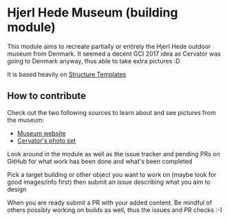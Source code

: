#  Hjerl Hede Museum (building module)

This module aims to recreate partially or entirely the Hjerl Hede outdoor museum from Denmark. It seemed a decent GCI 2017 idea as Cervator was going to Denmark anyway, thus able to take extra pictures :D

It is based heavily on [Structure Templates](https://github.com/Terasology/StructureTemplates)

## How to contribute

Check out the two following sources to learn about and see pictures from the museum:

* [Museum website](http://hjerlhede.dk)
* [Cervator's photo set](https://photos.app.goo.gl/BPAgJqN2B4GRy80B2)

Look around in the module as well as the issue tracker and pending PRs on GitHub for what work has been done and what's been completed

Pick a target building or other object you want to work on (maybe look for good images/info first) then submit an *issue* describing what you aim to design

When you are ready submit a PR with your added content. Be mindful of others possibly working on builds as well, thus the issues and PR checks :-)

